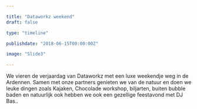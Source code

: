 ```yaml
---

title: "Dataworkz weekend"
draft: false

type: "timeline"

publishdate: "2018-06-15T00:00:00Z"

image: "Slide3"

---
```


We vieren de verjaardag van Dataworkz met een luxe weekendje weg in de Ardennen. Samen met onze partners genieten we van de natuur en doen we leuke dingen zoals Kajaken, Chocolade workshop, biljarten, buiten bubble baden en natuurlijk ook hebben we ook een gezellige feestavond met DJ Bas..
